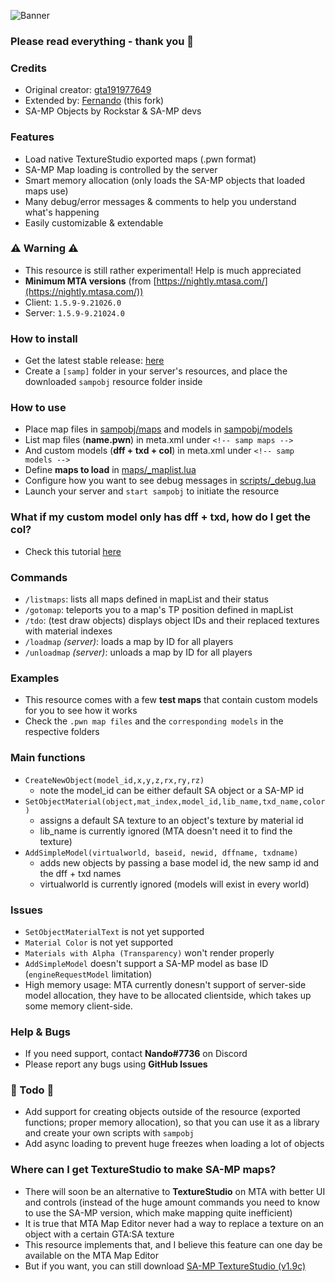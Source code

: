 ![Banner](https://i.imgur.com/8cfN2d9.png)

### Please read everything - thank you 💖

### Credits

* Original creator: [gta191977649](https://github.com/gta191977649)
* Extended by: [Fernando](https://github.com/Fernando-A-Rocha) (this fork)
* SA-MP Objects by Rockstar & SA-MP devs

### Features

* Load native TextureStudio exported maps (.pwn format)
* SA-MP Map loading is controlled by the server
* Smart memory allocation (only loads the SA-MP objects that loaded maps use)
* Many debug/error messages & comments to help you understand what's happening
* Easily customizable & extendable

### ⚠️ Warning ⚠️

* This resource is still rather experimental! Help is much appreciated
* **Minimum MTA versions** (from [https://nightly.mtasa.com/](https://nightly.mtasa.com/))
* Client: `1.5.9-9.21026.0`
* Server: `1.5.9-9.21024.0`

### How to install

* Get the latest stable release: [here](https://github.com/Fernando-A-Rocha/MTA-SAMP-OBJ/releases/latest)
* Create a `[samp]` folder in your server's resources, and place the downloaded `sampobj` resource folder inside

### How to use

* Place map files in [sampobj/maps](sampobj/maps) and models in [sampobj/models](sampobj/models)
* List map files (**name.pwn**) in meta.xml under `<!-- samp maps -->`
* And custom models (**dff + txd + col**) in meta.xml under `<!-- samp models -->`
* Define **maps to load** in [maps/_maplist.lua](sampobj/maps/_maplist.lua)
* Configure how you want to see debug messages in [scripts/_debug.lua](sampobj/scripts/_debug.lua)
* Launch your server and `start sampobj` to initiate the resource

### What if my custom model only has dff + txd, how do I get the col?

* Check this tutorial [here](sampobj/models/_TUTORIAL.md)

### Commands

* `/listmaps`: lists all maps defined in mapList and their status
* `/gotomap`: teleports you to a map's TP position defined in mapList
* `/tdo`: (test draw objects) displays object IDs and their replaced textures with material indexes
* `/loadmap` *(server)*: loads a map by ID for all players
* `/unloadmap` *(server)*: unloads a map by ID for all players

### Examples

* This resource comes with a few **test maps** that contain custom models for you to see how it works
* Check the `.pwn map files` and the `corresponding models` in the respective folders

### Main functions

* `CreateNewObject(model_id,x,y,z,rx,ry,rz)` 
    * note the model_id can be either default SA object or a SA-MP id
* `SetObjectMaterial(object,mat_index,model_id,lib_name,txd_name,color)`
    * assigns a default SA texture to an object's texture by material id
    * lib_name is currently ignored (MTA doesn't need it to find the texture)
* `AddSimpleModel(virtualworld, baseid, newid, dffname, txdname)`
    * adds new objects by passing a base model id, the new samp id and the dff + txd names
    * virtualworld is currently ignored (models will exist in every world)

### Issues

* `SetObjectMaterialText` is not yet supported
* `Material Color` is not yet supported
* `Materials with Alpha (Transparency)` won't render properly
* `AddSimpleModel` doesn't support a SA-MP model as base ID (`engineRequestModel` limitation)
* High memory usage: MTA currently donesn't support of server-side model allocation, they have to be allocated clientside, which takes up some memory client-side.

### Help & Bugs

* If you need support, contact **Nando#7736** on Discord
* Please report any bugs using **GitHub Issues**

### 🚀 Todo 🚀

* Add support for creating objects outside of the resource (exported functions; proper memory allocation), so that you can use it as a library and create your own scripts with `sampobj`
* Add async loading to prevent huge freezes when loading a lot of objects

### Where can I get TextureStudio to make SA-MP maps?

* There will soon be an alternative to **TextureStudio** on MTA with better UI and controls (instead of the huge amount commands you need to know to use the SA-MP version, which make mapping quite inefficient)
* It is true that MTA Map Editor never had a way to replace a texture on an object with a certain GTA:SA texture
* This resource implements that, and I believe this feature can one day be available on the MTA Map Editor
* But if you want, you can still download [SA-MP TextureStudio (v1.9c)](https://github.com/Crayder/Texture-Studio/releases/tag/v1.9c)
